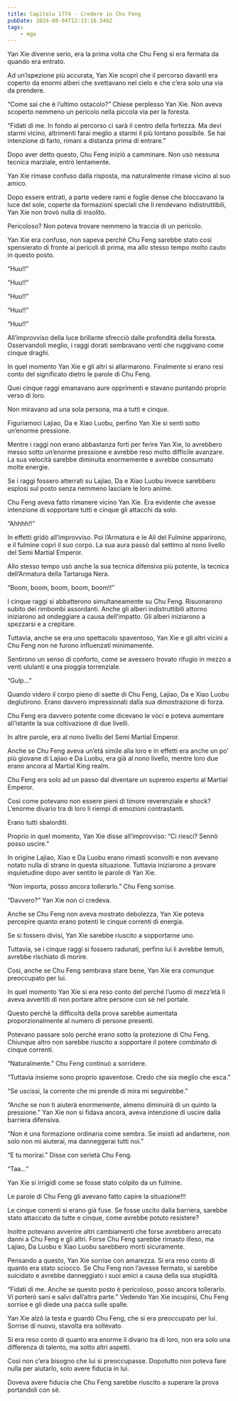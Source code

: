 ```yaml
---
title: Capitolo 1774 - Credere in Chu Feng
pubDate: 2024-08-04T12:13:16.546Z
tags:
    - mga
---
```



Yan Xie divenne serio, era la prima volta che Chu Feng si era fermata da quando era entrato.


Ad un’ispezione più accurata, Yan Xie scoprì che il percorso davanti era coperto da enormi alberi che svettavano nel cielo e che c’era solo una via da prendere.


“Come sai che è l’ultimo ostacolo?” Chiese perplesso Yan Xie. Non aveva scoperto nemmeno un pericolo nella piccola via per la foresta.


“Fidati di me. In fondo al percorso ci sarà il centro della fortezza. Ma devi starmi vicino, altrimenti farai meglio a starmi il più lontano possibile. Se hai intenzione di farlo, rimani a distanza prima di entrare.”


Dopo aver detto questo, Chu Feng iniziò a camminare. Non usò nessuna tecnica marziale, entrò lentamente.


Yan Xie rimase confuso dalla risposta, ma naturalmente rimase vicino al suo amico.


Dopo essere entrati, a parte vedere rami e foglie dense che bloccavano la luce del sole, coperte da formazioni speciali che li rendevano indistruttibili, Yan Xie non trovò nulla di insolito.

Pericoloso? Non poteva trovare nemmeno la traccia di un pericolo.


Yan Xie era confuso, non sapeva perché Chu Feng sarebbe stato così spensierato di fronte ai pericoli di prima, ma allo stesso tempo molto cauto in questo posto.


“Huu!!”


“Huu!!”


“Huu!!”


“Huu!!”


“Huu!!”


All’improvviso della luce brillante sfrecciò dalle profondità della foresta. Osservandoli meglio, i raggi dorati sembravano venti che ruggivano come cinque draghi.


In quel momento Yan Xie e gli altri si allarmarono. Finalmente si erano resi conto del significato dietro le parole di Chu Feng.


Quei cinque raggi emanavano aure opprimenti e stavano puntando proprio verso di loro.


Non miravano ad una sola persona, ma a tutti e cinque.


Figuriamoci Lajiao, Da e Xiao Luobu, perfino Yan Xie si sentì sotto un’enorme pressione.


Mentre i raggi non erano abbastanza forti per ferire Yan Xie, lo avrebbero messo sotto un’enorme pressione e avrebbe reso molto difficile avanzare. La sua velocità sarebbe diminuita enormemente e avrebbe consumato molte energie.


Se i raggi fossero atterrati su Lajiao, Da e Xiao Luobu invece sarebbero esplosi sul posto senza nemmeno lasciare le loro anime.


Chu Feng aveva fatto rimanere vicino Yan Xie. Era evidente che avesse intenzione di sopportare tutti e cinque gli attacchi da solo.


“Ahhhh!!”


In effetti gridò all’improvviso. Poi l’Armatura e le Ali del Fulmine apparirono, e il fulmine coprì il suo corpo. La sua aura passò dal settimo al nono livello del Semi Martial Emperor.


Allo stesso tempo usò anche la sua tecnica difensiva più potente, la tecnica dell’Armatura della Tartaruga Nera.


“Boom, boom, boom, boom, boom!!”


I cinque raggi si abbatterono simultaneamente su Chu Feng. Risuonarono subito dei rimbombi assordanti. Anche gli alberi indistruttibili attorno iniziarono ad ondeggiare a causa dell’impatto. Gli alberi iniziarono a spezzarsi e a crepitare.


Tuttavia, anche se era uno spettacolo spaventoso, Yan Xie e gli altri vicini a Chu Feng non ne furono influenzati minimamente.


Sentirono un senso di conforto, come se avessero trovato rifugio in mezzo a venti ululanti e una pioggia torrenziale.

“Gulp…”


Quando videro il corpo pieno di saette di Chu Feng, Lajiao, Da e Xiao Luobu deglutirono. Erano davvero impressionati dalla sua dimostrazione di forza.


Chu Feng era davvero potente come dicevano le voci e poteva aumentare all’istante la sua coltivazione di due livelli.


In altre parole, era al nono livello del Semi Martial Emperor.


Anche se Chu Feng aveva un’età simile alla loro e in effetti era anche un po’ più giovane di Lajiao e Da Luobu, era già al nono livello, mentre loro due erano ancora al Martial King realm.


Chu Feng era solo ad un passo dal diventare un supremo esperto al Martial Emperor.


Così come potevano non essere pieni di timore reverenziale e shock? L’enorme divario tra di loro li riempì di emozioni contrastanti.


Erano tutti sbalorditi.


Proprio in quel momento, Yan Xie disse all’improvviso: “Ci riesci? Sennò posso uscire.”


In origine Lajiao, Xiao e Da Luobu erano rimasti sconvolti e non avevano notato nulla di strano in questa situazione. Tuttavia iniziarono a provare inquietudine dopo aver sentito le parole di Yan Xie.


“Non importa, posso ancora tollerarlo.” Chu Feng sorrise.

“Davvero?” Yan Xie non ci credeva.


Anche se Chu Feng non aveva mostrato debolezza, Yan Xie poteva percepire quanto erano potenti le cinque correnti di energia.


Se si fossero divisi, Yan Xie sarebbe riuscito a sopportarne uno.


Tuttavia, se i cinque raggi si fossero radunati, perfino lui li avrebbe temuti, avrebbe rischiato di morire.


Così, anche se Chu Feng sembrava stare bene, Yan Xie era comunque preoccupato per lui.


In quel momento Yan Xie si era reso conto del perché l’uomo di mezz’età li aveva avvertiti di non portare altre persone con sé nel portale.

Questo perché la difficoltà della prova sarebbe aumentata proporzionalmente al numero di persone presenti.


Potevano passare solo perché erano sotto la protezione di Chu Feng. Chiunque altro non sarebbe riuscito a sopportare il potere combinato di cinque correnti.


“Naturalmente.” Chu Feng continuò a sorridere.


“Tuttavia insieme sono proprio spaventose. Credo che sia meglio che esca.”

“Se uscissi, la corrente che mi prende di mira mi seguirebbe.”

“Anche se non ti aiuterà enormemente, almeno diminuirà di un quinto la pressione.” Yan Xie non si fidava ancora, aveva intenzione di uscire dalla barriera difensiva.


“Non è una formazione ordinaria come sembra. Se insisti ad andartene, non solo non mi aiuterai, ma danneggerai tutti noi.”


“E tu morirai.” Disse con serietà Chu Feng.

“Taa…”


Yan Xie si irrigidì come se fosse stato colpito da un fulmine.


Le parole di Chu Feng gli avevano fatto capire la situazione!!!


Le cinque correnti si erano già fuse. Se fosse uscito dalla barriera, sarebbe stato attaccato da tutte e cinque, come avrebbe potuto resistere?


Inoltre potevano avvenire altri cambiamenti che forse avrebbero arrecato danni a Chu Feng e gli altri. Forse Chu Feng sarebbe rimasto illeso, ma Lajiao, Da Luobu e Xiao Luobu sarebbero morti sicuramente.


Pensando a questo, Yan Xie sorrise con amarezza. Si era reso conto di quanto era stato sciocco. Se Chu Feng non l’avesse fermato, si sarebbe suicidato e avrebbe danneggiato i suoi amici a causa della sua stupidità.


“Fidati di me. Anche se questo posto è pericoloso, posso ancora tollerarlo. Vi porterò sani e salvi dall’altra parte.” Vedendo Yan Xie incupirsi, Chu Feng sorrise e gli diede una pacca sulle spalle.


Yan Xie alzò la testa e guardò Chu Feng, che si era preoccupato per lui. Sorrise di nuovo, stavolta era sollevato.

Si era reso conto di quanto era enorme il divario tra di loro, non era solo una differenza di talento, ma sotto altri aspetti.


Così non c’era bisogno che lui si preoccupasse. Dopotutto non poteva fare nulla per aiutarlo, solo avere fiducia in lui.


Doveva avere fiducia che Chu Feng sarebbe riuscito a superare la prova portandoli con sé.



